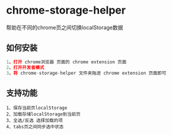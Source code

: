 # chrome-storage-helper

帮助在不同的chrome页之间切换localStorage数据

## 如何安装
```js
1、打开 chrome浏览器 页面的 chrome extension 页面
2、打开开发者模式
3、将 chrome-storage-helper 文件夹拖进 chrome extension 页面即可
```

## 支持功能
```
1、保存当前页localStorage
2、加载存储localStorage到当前页
3、全选/反选 选择加载的项
4、tabs页之间同步选中状态
```
